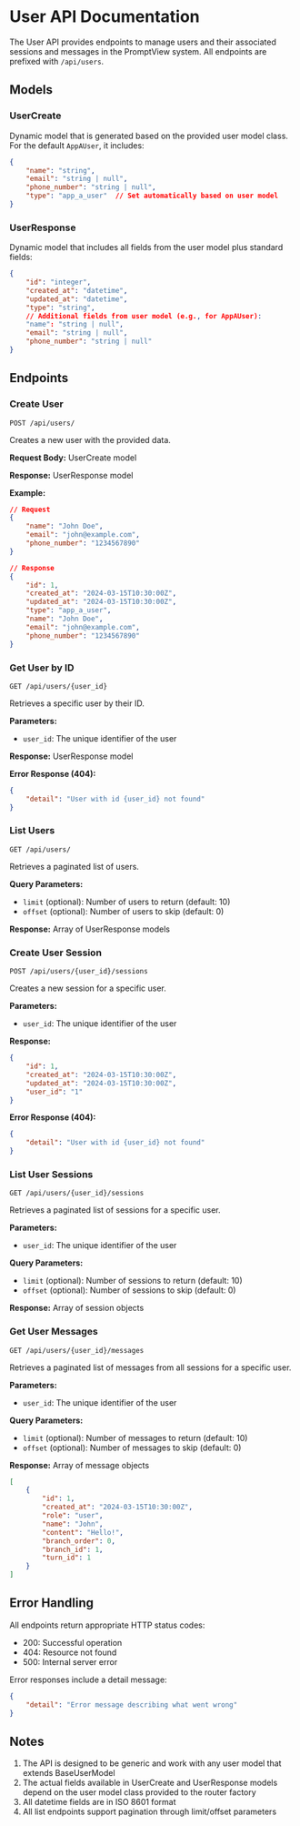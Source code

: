 # User API Documentation

The User API provides endpoints to manage users and their associated sessions and messages in the PromptView system. All endpoints are prefixed with `/api/users`.

## Models

### UserCreate
Dynamic model that is generated based on the provided user model class. For the default `AppAUser`, it includes:
```json
{
    "name": "string",
    "email": "string | null",
    "phone_number": "string | null",
    "type": "app_a_user"  // Set automatically based on user model
}
```

### UserResponse
Dynamic model that includes all fields from the user model plus standard fields:
```json
{
    "id": "integer",
    "created_at": "datetime",
    "updated_at": "datetime",
    "type": "string",
    // Additional fields from user model (e.g., for AppAUser):
    "name": "string | null",
    "email": "string | null",
    "phone_number": "string | null"
}
```

## Endpoints

### Create User
```http
POST /api/users/
```

Creates a new user with the provided data.

**Request Body:** UserCreate model

**Response:** UserResponse model

**Example:**
```json
// Request
{
    "name": "John Doe",
    "email": "john@example.com",
    "phone_number": "1234567890"
}

// Response
{
    "id": 1,
    "created_at": "2024-03-15T10:30:00Z",
    "updated_at": "2024-03-15T10:30:00Z",
    "type": "app_a_user",
    "name": "John Doe",
    "email": "john@example.com",
    "phone_number": "1234567890"
}
```

### Get User by ID
```http
GET /api/users/{user_id}
```

Retrieves a specific user by their ID.

**Parameters:**
- `user_id`: The unique identifier of the user

**Response:** UserResponse model

**Error Response (404):**
```json
{
    "detail": "User with id {user_id} not found"
}
```

### List Users
```http
GET /api/users/
```

Retrieves a paginated list of users.

**Query Parameters:**
- `limit` (optional): Number of users to return (default: 10)
- `offset` (optional): Number of users to skip (default: 0)

**Response:** Array of UserResponse models

### Create User Session
```http
POST /api/users/{user_id}/sessions
```

Creates a new session for a specific user.

**Parameters:**
- `user_id`: The unique identifier of the user

**Response:**
```json
{
    "id": 1,
    "created_at": "2024-03-15T10:30:00Z",
    "updated_at": "2024-03-15T10:30:00Z",
    "user_id": "1"
}
```

**Error Response (404):**
```json
{
    "detail": "User with id {user_id} not found"
}
```

### List User Sessions
```http
GET /api/users/{user_id}/sessions
```

Retrieves a paginated list of sessions for a specific user.

**Parameters:**
- `user_id`: The unique identifier of the user

**Query Parameters:**
- `limit` (optional): Number of sessions to return (default: 10)
- `offset` (optional): Number of sessions to skip (default: 0)

**Response:** Array of session objects

### Get User Messages
```http
GET /api/users/{user_id}/messages
```

Retrieves a paginated list of messages from all sessions for a specific user.

**Parameters:**
- `user_id`: The unique identifier of the user

**Query Parameters:**
- `limit` (optional): Number of messages to return (default: 10)
- `offset` (optional): Number of messages to skip (default: 0)

**Response:** Array of message objects
```json
[
    {
        "id": 1,
        "created_at": "2024-03-15T10:30:00Z",
        "role": "user",
        "name": "John",
        "content": "Hello!",
        "branch_order": 0,
        "branch_id": 1,
        "turn_id": 1
    }
]
```

## Error Handling

All endpoints return appropriate HTTP status codes:
- 200: Successful operation
- 404: Resource not found
- 500: Internal server error

Error responses include a detail message:
```json
{
    "detail": "Error message describing what went wrong"
}
```

## Notes

1. The API is designed to be generic and work with any user model that extends BaseUserModel
2. The actual fields available in UserCreate and UserResponse models depend on the user model class provided to the router factory
3. All datetime fields are in ISO 8601 format
4. All list endpoints support pagination through limit/offset parameters 